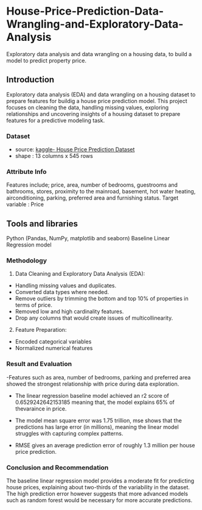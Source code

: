 # House-Price-Prediction-Data-Wrangling-and-Exploratory-Data-Analysis
Exploratory data analysis and data wrangling on a housing data, to build a model to predict property price. 
## Introduction
Exploratory data analysis (EDA) and data wrangling on a housing dataset to prepare features for buildig a house
price prediction model.
This project focuses on cleaning the data, handling missing values, exploring relationships and uncovering insights 
of a housing dataset to prepare features for a predictive modeling task.

### Dataset
- source: [kaggle- House Price Prediction Dataset](https://www.kaggle.com/datasets/harishkumardatalab/housing-price-prediction)
- shape : 13 columns x 545 rows
### Attribute Info
Features include; price, area, number of bedrooms, guestrooms and bathrooms, stores, proximity to the mainroad, basement,
hot water heating, airconditioning, parking, preferred area and furnishing status.
Target variable : Price

## Tools and libraries
Python (Pandas, NumPy, matplotlib and seaborn)
Baseline Linear Regression model

### Methodology
1. Data Cleaning and Exploratory Data Analysis (EDA):
  - Handling missing values and duplicates.
  - Converted data types where needed.
  - Remove outliers by trimming the bottom and top 10% of properties in terms of price.
  - Removed low and high cardinality features.
  - Drop any columns that would create issues of multicollinearity.
    
2. Feature Preparation:
  - Encoded categorical variables
  - Normalized numerical features
    
### Result and Evaluation
-Features such as area, number of bedrooms, parking and preferred area showed the strongest relationship with price during
data exploration.

- The linear regression baseline model achieved an r2 score of 0.6529242642153185 meaning that,
the model explains 65% of thevaraince in price.

- The model mean square error was 1.75 trillion, mse shows that the predictions has large error (in millions), meaning the linear model struggles with capturing complex patterns.
- RMSE gives an average prediction error of roughly 1.3 million per house price prediction.

### Conclusion and Recommendation
The baseline linear regression model provides a moderate fit for predicting house prices, explaining about two-thirds of the
variability in the dataset. The high prediction error however suggests that more advanced models such as random forest would be necessary for more accurate predictions.
    
  



